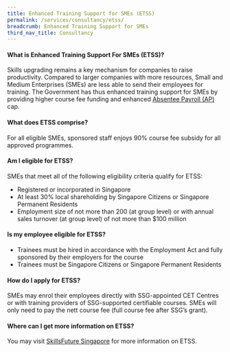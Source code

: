 ```yaml
---
title: Enhanced Training Support for SMEs (ETSS)
permalink: /services/consultancy/etss/
breadcrumb: Enhanced Training Support for SMEs
third_nav_title: Consultancy
---
```

<h4>What is Enhanced Training Support For SMEs (ETSS)?</h4>
<p>Skills upgrading remains a key mechanism for companies to raise productivity. Compared to larger companies with more resources, Small and Medium Enterprises (SMEs) are less able to send their employees for training.  The Government has thus enhanced training support for SMEs by providing higher course fee funding and enhanced <a href="https://www.sirs.edu.sg/services/consultancy/absentee-payroll-ap">Absentee Payroll (AP)</a> cap. </p>

<h4>What does ETSS comprise?</h4>
<p>For all eligible SMEs, sponsored staff enjoys 90% course fee subsidy for all approved programmes.</p>

<h4>Am I eligible for ETSS?</h4>
<p>SMEs that meet all of the following eligibility criteria qualify for ETSS:</p>
<ul>
  <li>Registered or incorporated in Singapore</li>
  <li>At least 30% local shareholding by Singapore Citizens or Singapore Permanent Residents</li>
  <li>Employment size of not more than 200 (at group level) or with annual sales turnover (at group level) of not more than $100 million</li>
  </ul>

<h4>Is my employee eligible for ETSS?</h4>
<ul>
  <li>Trainees must be hired in accordance with the Employment Act and fully sponsored by their employers for the course</li>
  <li>Trainees must be Singapore Citizens or Singapore Permanent Residents</li>
  </ul>

<h4>How do I apply for ETSS?</h4>
<p>SMEs may enrol their employees directly with SSG-appointed CET Centres or with training providers of SSG-supported certifiable courses. SMEs will only need to pay the nett course fee (full course fee after SSG’s grant).</p>

<h4>Where can I get more information on ETSS?</h4>
<p>You may visit <a href="https://www.skillsfuture.gov.sg/initiatives/employers/enhanced-training-support-for-smes">SkillsFuture Singapore</a> for more information on ETSS.</p>